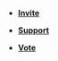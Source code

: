 - [**Invite**](https://discord.com/oauth2/authorize?client_id=1037396167123816499&scope=bot%20applications.commands&permissions=388161)

- [**Support**](https://discord.gg/DEEZY5cwpy)

- [**Vote**](https://top.gg/bot/1037396167123816499/vote)
